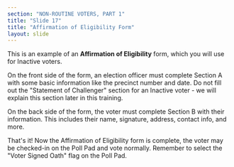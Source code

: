 ```yaml
---
section: "NON-ROUTINE VOTERS, PART 1"
title: "Slide 17"
title: "Affirmation of Eligibility Form"
layout: slide
---
```


This is an example of an **Affirmation of Eligibility** form, which you will use for Inactive voters.

On the front side of the form, an election officer must complete Section A with some basic information like the precinct number and date. Do not fill out the "Statement of Challenger" section for an Inactive voter - we will explain this section later in this training.

On the back side of the form, the voter must complete Section B with their information. This includes their name, signature, address, contact info, and more.

That's it! Now the Affirmation of Eligibility form is complete, the voter may be checked-in on the Poll Pad and vote normally. Remember to select the "Voter Signed Oath" flag on the Poll Pad.